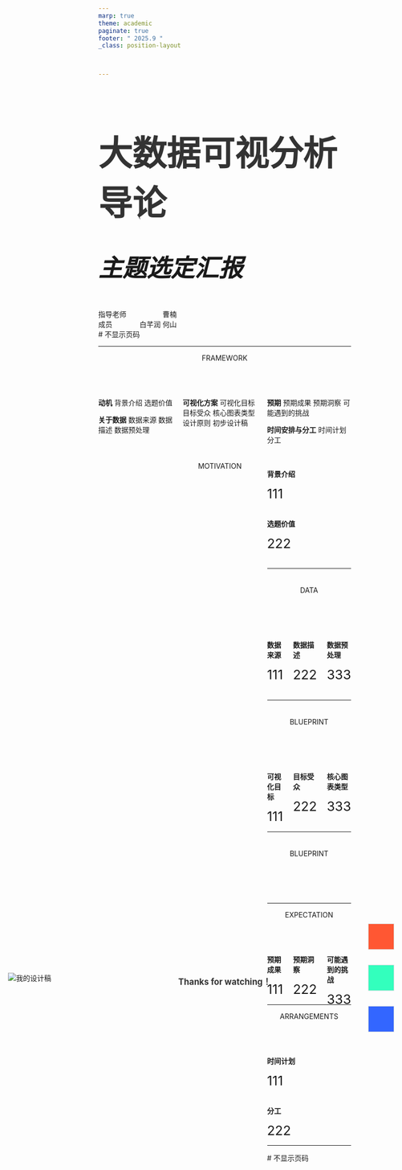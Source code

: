 ```yaml
---
marp: true
theme: academic
paginate: true
footer: " 2025.9 "
_class: position-layout



---
```

<!-- 定义两列布局的 CSS -->
<style>
.two-columns {
    display: grid;
    grid-template-columns: 1fr 1fr;
    gap: 20px;
}
</style>

<!-- 定义三列布局的 CSS -->
<style>
.three-columns {
    display: grid;
    grid-template-columns: 1fr 1fr 1fr;
    gap: 20px;
    justify-items: center; /* 列内内容水平居中 */
    align-items: center;   /* 列内内容垂直居中 */
    align-items: start; /* 列内内容顶部对齐 */
    height: 100;         /* 确保容器高度占满父元素 */
}
</style>

<!-- 定义两行布局的 CSS -->
<style>
.two-rows {
    display: grid;
    grid-template-rows: 1fr 1fr;
    gap: 20px;
}
</style>

<style>
/* 自定义小字号样式 */
.small-text {
    font-size: 26px; /* 调整为需要的字号 */
}
</style>

<style>
  /* 矩形排布 */
  .two-column-list {
    display: flex;
    flex-wrap: wrap;  
  }
  .two-column-list > .left-col {
    width: 15%; /* 左边栏宽度，你可以根据内容调整 */
    text-align: left;
  }
  .two-column-list > .right-col {
    width: 16%; /* 右边栏宽度，与左边相加为 100% */
    text-align: right;
  }
</style>

<header></header>

<h1 style="font-size: 68px;">大数据可视分析导论</h1>
<h2 style="font-size: 48px; font-style: italic; margin-top: 0px;">主题选定汇报</h2>


<div style="margin-top: 50px;">  
<div class="two-column-list">
  <div class="left-col">指导老师</div>
  <div class="right-col">曹楠</div>
</div>

<div class="two-column-list">
  <div class="left-col">成员</div>
  <div class="right-col">白芊润 何山</div>
</div>
</div>

<!-- _paginate: skip --> # 不显示页码

---
<header>FRAMEWORK</header>
<div class="three-columns">
<div>

**动机**
  背景介绍
  选题价值

**关于数据**
  数据来源
  数据描述
  数据预处理
</div>
<div>

**可视化方案**
  可视化目标
  目标受众
  核心图表类型
  设计原则
  初步设计稿
</div>
<div>

**预期**
  预期成果
  预期洞察
  可能遇到的挑战 

**时间安排与分工**
  时间计划
  分工
</div>

---
<header>MOTIVATION</header>
<div class="two-rows">
<div>

**背景介绍**
<div class="small-text">
111
</div>
</div>
<div>

**选题价值**
<div class="small-text">
222
</div>

</div>  

---
<header>DATA</header>
<div class="three-columns">
<div>

**数据来源**
<div class="small-text">
111
</div>
</div>
<div>

**数据描述**
<div class="small-text">
222
</div>
</div>
<div>

**数据预处理**
<div class="small-text">
333
</div>
</div>
</div>

---
<header>BLUEPRINT</header>
<div class="three-columns">
<div>

**可视化目标**
<div class="small-text">
111
</div>
</div>
<div>

**目标受众**
<div class="small-text">
222
</div>
</div>
<div>

**核心图表类型**
<div class="small-text">
333
</div>
</div>
</div>

---
<header>BLUEPRINT</header>
<div class="two-rows">
<div>

<style>
/* 整个幻灯片作为定位容器 */
.marp-slide {
  position: relative;
}

/* 左侧面板样式 */
.left-pane {
  position: absolute;
  top: 50%;
  left: 5%; /* 调整左侧距离 */
  transform: translateY(-50%); /* 垂直居中 */
  width: 60%; /* 调整宽度 */
}

/* 右侧面板样式 */
.right-pane {
  position: absolute;
  top: 50%;
  right: 5%; /* 调整右侧距离 */
  transform: translateY(-50%); /* 垂直居中 */
  width: 25%; /* 调整宽度 */
  display: flex;
  flex-direction: column;
  align-items: center;
}

/* 颜色色块样式 */
.color-swatch {
  width: 50px;
  height: 50px;
  margin: 15px; /* 调整这里的间距 */
  border: 1px solid #ddd;
}
</style>

<div class="split-container">
  <div class="left-pane">

  ![我的设计稿](design_mockup.png?fit)  
  </div>
  <div class="right-pane">
    <div class="color-swatch" style="background-color: #FF5733;"></div>
    <div class="color-swatch" style="background-color: #33FFBD;"></div>
    <div class="color-swatch" style="background-color: #3366FF;"></div>
  </div>
</div>

---
<header>EXPECTATION</header>
<div class="three-columns">
<div>

**预期成果**
<div class="small-text">
111
</div>
</div>
<div>

**预期洞察**
<div class="small-text">
222
</div>
</div>
<div>

**可能遇到的挑战**
<div class="small-text">
333
</div>
</div>
</div>


---
<header>ARRANGEMENTS  </header>
<div class="two-rows">
<div>

**时间计划**
<div class="small-text">
111
</div>
</div>
<div>

**分工**
<div class="small-text">
222
</div>
</div>
</div>

---
<!-- _paginate: skip --> # 不显示页码
<style>
/* 幻灯片容器需要是相对定位 */
.marp-slide {
  position: relative;
}

/* 文字容器 */
.center-text {
  position: absolute;
  top: 50%;
  left: 50%;
  transform: translate(-50%, -50%); /* 完美的居中技巧 */
  text-align: center;
}

/* 调整标题样式 */
h1 {
  font-size: 1.2em;
  color: #333;
}
</style>

<div class="center-text">
  <h1>Thanks for watching！</h1>
</div>

  


